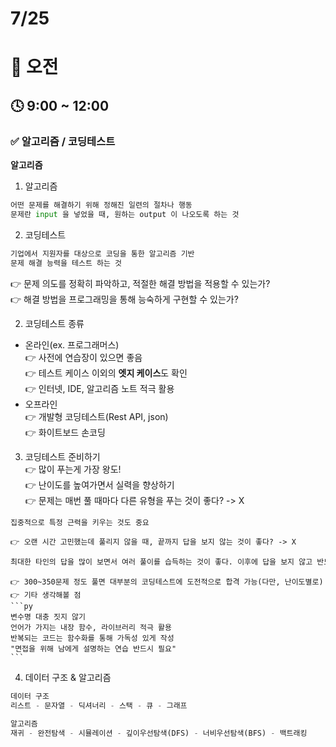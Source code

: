 # 7/25

# 🌇 오전

## 🕓 9:00 ~ 12:00

### ✅ 알고리즘 / 코딩테스트

**알고리즘**

1. 알고리즘

```py
어떤 문제를 해결하기 위해 정해진 일련의 절차나 행동
문제란 input 을 넣었을 때, 원하는 output 이 나오도록 하는 것
```

2. 코딩테스트

```py
기업에서 지원자를 대상으로 코딩을 통한 알고리즘 기반
문제 해결 능력을 테스트 하는 것
```

👉 문제 의도를 정확히 파악하고, 적절한 해결 방법을 적용할 수 있는가?  
 👉 해결 방법을 프로그래밍을 통해 능숙하게 구현할 수 있는가?

2. 코딩테스트 종류

- 온라인(ex. 프로그래머스)  
  👉 사전에 연습장이 있으면 좋음  
  👉 테스트 케이스 이외의 **엣지 케이스**도 확인  
  👉 인터넷, IDE, 알고리즘 노트 적극 활용
- 오프라인  
  👉 개발형 코딩테스트(Rest API, json)  
  👉 화이트보드 손코딩

3. 코딩테스트 준비하기  
   👉 많이 푸는게 가장 왕도!  
   👉 난이도를 높여가면서 실력을 향상하기  
   👉 문제는 매번 풀 때마다 다른 유형을 푸는 것이 좋다? -> X

```py
집중적으로 특정 근력을 키우는 것도 중요
```

    👉 오랜 시간 고민했는데 풀리지 않을 때, 끝까지 답을 보지 않는 것이 좋다? -> X

```py
최대한 타인의 답을 많이 보면서 여러 풀이를 습득하는 것이 좋다. 이후에 답을 보지 않고 반드시 한번 더 풀어서 내 것으로 만들어야 한다.
```

    👉 300~350문제 정도 풀면 대부분의 코딩테스트에 도전적으로 합격 가능(다만, 난이도별로)
    👉 기타 생각해볼 점
    ```py
    변수명 대충 짓지 않기
    언어가 가지는 내장 함수, 라이브러리 적극 활용
    반복되는 코드는 함수화를 통해 가독성 있게 작성
    "면접을 위해 남에게 설명하는 연습 반드시 필요"
    ```

4. 데이터 구조 & 알고리즘

```py
데이터 구조
리스트 - 문자열 - 딕셔너리 - 스택 - 큐 - 그래프
```

```py
알고리즘
재귀 - 완전탐색 - 시뮬레이션 - 깊이우선탐색(DFS) - 너비우선탐색(BFS) - 백트래킹
```
